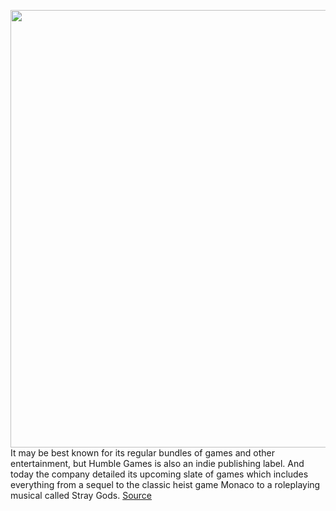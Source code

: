 <img src='' width='700px' /><br/>
It may be best known for its regular bundles of games and other entertainment, but Humble Games is also an indie publishing label. And today the company detailed its upcoming slate of games which includes everything from a sequel to the classic heist game Monaco to a roleplaying musical called Stray Gods.
<a href='https://www.theverge.com/2022/3/17/22981048/humble-games-indie-showcase-monaco-2-stray-gods'> Source <a/>
